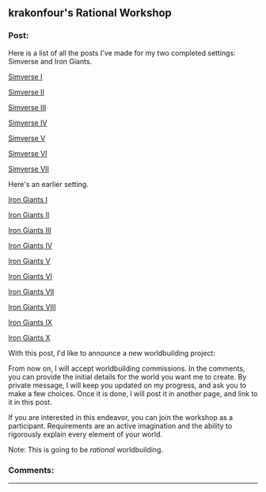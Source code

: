 ## krakonfour's Rational Workshop

### Post:

Here is a list of all the posts I've made for my two completed settings: Simverse and Iron Giants. 

[Simverse I](http://www.reddit.com/r/rational/comments/2b650t/rational_worldbuilding_simverse/)

[Simverse II](http://www.reddit.com/r/rational/comments/2b868b/simverse_ii/)

[Simverse III](http://www.reddit.com/r/rational/comments/2bei2v/simverse_iii/)

[Simverse IV](http://www.reddit.com/r/rational/comments/2cd9o6/simverse_vi/)

[Simverse V](http://www.reddit.com/r/rational/comments/2c3ah2/simverse_v/)

[Simverse VI](http://www.reddit.com/r/rational/comments/2cd9o6/simverse_vi/)

[Simverse VII](http://www.reddit.com/r/rational/comments/2cmk22/simverse_vii_final/)

Here's an earlier setting.

[Iron Giants I](http://www.reddit.com/r/worldbuilding/comments/28lhv9/iron_giants_i/)

[Iron Giants II](http://www.reddit.com/r/worldbuilding/comments/28mtpo/iron_giants_ii/)

[Iron Giants III](http://www.reddit.com/r/worldbuilding/comments/28r8ci/iron_giants_iii/)

[Iron Giants IV](http://www.reddit.com/r/worldbuilding/comments/28t1qk/iron_giants_iv/)

[Iron Giants V](http://www.reddit.com/r/worldbuilding/comments/290ek7/iron_giants_v/)

[Iron Giants VI](http://www.reddit.com/r/worldbuilding/comments/2940o8/iron_giants_vi/)

[Iron Giants VII](http://www.reddit.com/r/worldbuilding/comments/29aacv/iron_giants_vii/)

[Iron Giants VIII](http://www.reddit.com/r/worldbuilding/comments/29s96o/iron_giants_viii/)

[Iron Giants IX](http://www.reddit.com/r/worldbuilding/comments/2ap8dd/iron_giants_ix/)

[Iron Giants X](http://www.reddit.com/r/worldbuilding/comments/2b13vt/iron_giants_x_part_2_final/)

With this post, I'd like to announce a new worldbuilding project:

From now on, I will accept worldbuilding commissions. In the comments, you can provide the initial details for the world you want me to create. By private message, I will keep you updated on my progress, and ask you to make a few choices. Once it is done, I will post it in another page, and link to it in this post.

If you are interested in this endeavor, you can join the workshop as a participant. Requirements are an active imagination and the ability to rigorously explain every element of your world. 

Note: This is going to be *rational* worldbuilding. 

### Comments:

---

